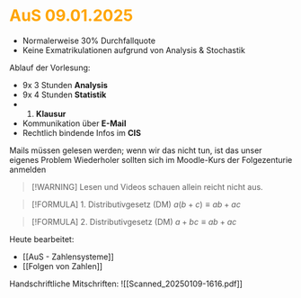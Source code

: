 # <font color = "orange">AuS 09.01.2025</font>
- Normalerweise 30% Durchfallquote
- Keine Exmatrikulationen aufgrund von Analysis & Stochastik

Ablauf der Vorlesung:
- 9x 3 Stunden **Analysis**
- 9x 4 Stunden **Statistik**
- 1. **Klausur**
- Kommunikation über **E-Mail**
- Rechtlich bindende Infos im **CIS**

Mails müssen gelesen werden; wenn wir das nicht tun, ist das unser eigenes Problem
Wiederholer sollten sich im Moodle-Kurs der Folgezenturie anmelden

>[!WARNING] Lesen und Videos schauen allein reicht nicht aus.

>[!FORMULA] $1.$ Distributivgesetz (DM)
$a(b+c) \equiv ab+ac$

>[!FORMULA] $2.$ Distributivgesetz (DM)
$a+bc \equiv ab+ac$

Heute bearbeitet:
- [[AuS - Zahlensysteme]]
- [[Folgen von Zahlen]]

Handschriftliche Mitschriften:
![[Scanned_20250109-1616.pdf]]